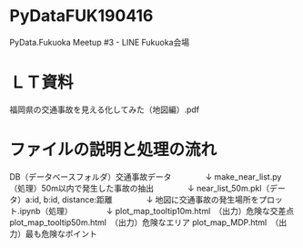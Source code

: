 # PyDataFUK190416
PyData.Fukuoka Meetup #3 - LINE Fukuoka会場

# ＬＴ資料
福岡県の交通事故を見える化してみた（地図編）.pdf

# ファイルの説明と処理の流れ
DB（データベースフォルダ）交通事故データ
　　　　↓
make_near_list.py（処理）50m以内で発生した事故の抽出
　　　　↓
near_list_50m.pkl（データ）a:id, b:id, distance:距離
　　　　↓
地図に交通事故の発生場所をプロット.ipynb（処理）
　　　　↓
plot_map_tooltip10m.html　（出力）危険な交差点
plot_map_tooltip50m.html　（出力）危険なエリア
plot_map_MDP.html　（出力）最も危険なポイント
